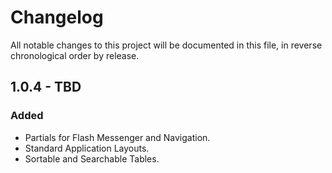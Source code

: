 # Changelog

All notable changes to this project will be documented in this file, in reverse chronological order by release.

## 1.0.4 - TBD
### Added
- Partials for Flash Messenger and Navigation.
- Standard Application Layouts.
- Sortable and Searchable Tables.